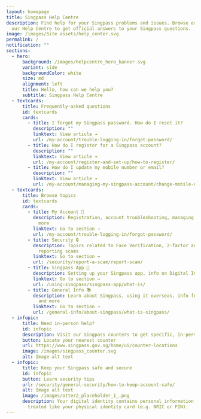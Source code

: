 ```yaml
---
layout: homepage
title: Singpass Help Centre
description: Find help for your Singpass problems and issues. Browse or search
  our Help Centre to get official answers to your Singpass questions.
image: /images/Site assets/help_center.svg
permalink: /
notification: ""
sections:
  - hero:
      background: /images/helpcentre_hero_banner.svg
      variant: side
      backgroundColor: white
      size: md
      alignment: left
      title: Hello, how can we help you?
      subtitle: Singpass Help Centre
  - textcards:
      title: Frequently-asked questions
      id: textcards
      cards:
        - title: I forgot my Singpass password. How do I reset it?
          description: ""
          linktext: View article →
          url: /my-account/trouble-logging-in/forgot-password/
        - title: How do I register for a Singpass account?
          description: ""
          linktext: View article →
          url: /my-account/register-and-set-up/how-to-register/
        - title: How do I update my mobile number or email?
          description: ""
          linktext: View article →
          url: /my-account/managing-my-singpass-account/change-mobile-number/
  - textcards:
      title: Browse topics
      id: textcards
      cards:
        - title: My Account 👤
          description: Registration, account troubleshooting, managing account details and
            more
          linktext: Go to section →
          url: /my-account/trouble-logging-in/forgot-password/
        - title: Security 🔒
          description: Topics related to Face Verification, 2-factor authentication,
            reporting scams
          linktext: Go to section →
          url: /security/report-a-scam/report-scam/
        - title: Singpass App 📱
          description: Setting up your Singpass app, info on Digital IC, Myinfo and more
          linktext: Go to section →
          url: /using-singpass/singpass-app/what-is/
        - title: General Info 📚
          description: Learn about Singpass, using it overseas, info for business users
            and more
          linktext: Go to section →
          url: /general-info/about-singpass/what-is-singpass/
  - infopic:
      title: Need in-person help?
      id: infopic
      description: Visit our Singpass counters to get specific, in-person help
      button: Locate your nearest counter
      url: https://www.singpass.gov.sg/home/ui/counter-locations
      image: /images/singpass_counter.svg
      alt: Image alt text
  - infopic:
      title: Keep your Singpass safe and secure
      id: infopic
      button: Learn security tips
      url: /security/general-security/how-to-keep-account-safe/
      alt: Image alt text
      image: /images/otter2_placeholder_1_.png
      description: Your digital identity contains personal information and should be
        treated like your physical identity card (e.g. NRIC or FIN).
---
```

